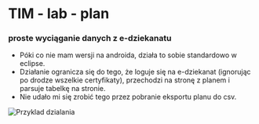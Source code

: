 # TIM - lab - plan #

### proste wyciąganie danych z e-dziekanatu ###

* Póki co nie mam wersji na androida, działa to sobie standardowo w eclipse.
* Działanie ogranicza się do tego, że loguje się na e-dziekanat (ignorując po drodze wszelkie certyfikaty), przechodzi na stronę z planem i parsuje tabelkę na stronie. 
* Nie udało mi się zrobić tego przez pobranie eksportu planu do csv.

![Przyklad dzialania](https://bytebucket.org/michal_229/projekttimplanedziekanat/raw/123ae5dab06b8e4a44903d7fe8f0c72ee51659f7/ProjektPcPlanEdziekanat/przykladoweDzialanieOdczytu.png "Przyklad dzialania")